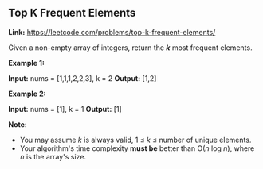 ## Top K Frequent Elements

**Link:** https://leetcode.com/problems/top-k-frequent-elements/

Given a non-empty array of integers, return the **_k_** most frequent elements.

**Example 1:**

**Input:** nums = [1,1,1,2,2,3], k = 2
**Output:** [1,2]


**Example 2:**

**Input:** nums = [1], k = 1
**Output:** [1]


**Note:**

*   You may assume _k_ is always valid, 1 ≤ _k_ ≤ number of unique elements.
*   Your algorithm's time complexity **must be** better than O(_n_ log _n_), where _n_ is the array's size.